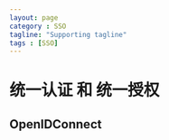 ```yaml
---
layout: page
category : SSO
tagline: "Supporting tagline"
tags : [SSO]
---
```

# 统一认证 和 统一授权
## OpenIDConnect